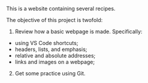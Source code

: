 This is a website containing several recipes.

The objective of this project is twofold:

1) Review how a basic webpage is made. Specifically:
- using VS Code shortcuts;
- headers, lists, and emphasis;
- relative and absolute addresses;
- links and images on a webpage;

2) Get some practice using Git.